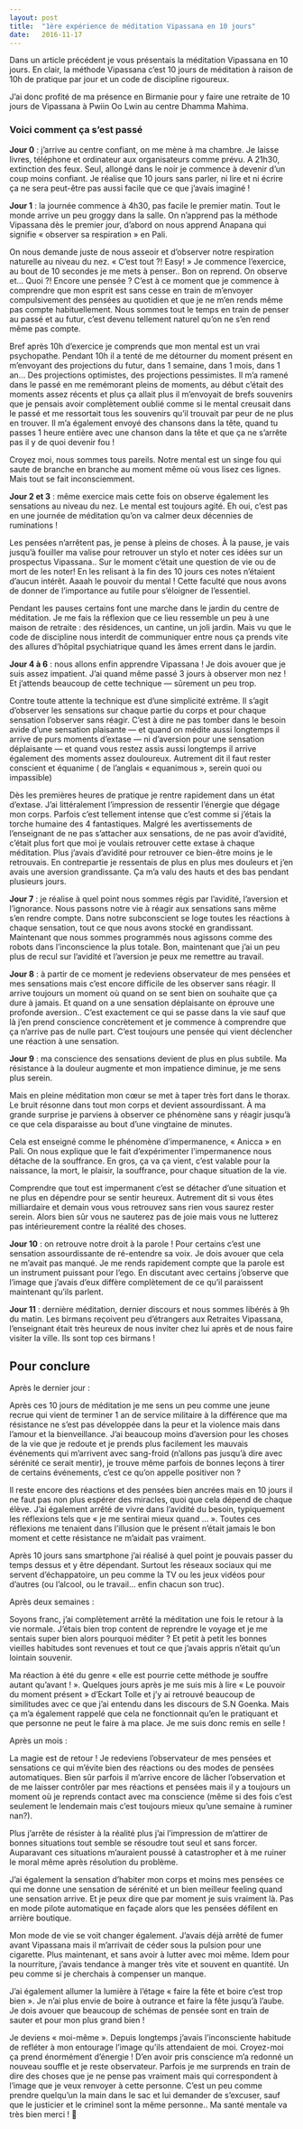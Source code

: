 ```yaml
---
layout: post
title:  "1ère expérience de méditation Vipassana en 10 jours"
date:   2016-11-17
---
```


Dans un article précédent je vous présentais la méditation Vipassana en 10 jours. En clair, la méthode Vipassana c’est 10 jours de méditation à raison de 10h de pratique par jour et un code de discipline rigoureux.

J’ai donc profité de ma présence en Birmanie pour y faire une retraite de 10 jours de Vipassana à Pwiin Oo Lwin au centre Dhamma Mahima.

### Voici comment ça s’est passé

**Jour 0** : j’arrive au centre confiant, on me mène à ma chambre. Je laisse livres, téléphone et ordinateur aux organisateurs comme prévu. A 21h30, extinction des feux. Seul, allongé dans le noir je commence à devenir d’un coup moins confiant. Je réalise que 10 jours sans parler, ni lire et ni écrire ça ne sera peut-être pas aussi facile que ce que j’avais imaginé !

**Jour 1** : la journée commence à 4h30, pas facile le premier matin. Tout le monde arrive un peu groggy dans la salle. On n’apprend pas la méthode Vipassana dès le premier jour, d’abord on nous apprend Anapana qui signifie « observer sa respiration » en Pali.

On nous demande juste de nous asseoir et d’observer notre respiration naturelle au niveau du nez. « C’est tout ?! Easy! » Je commence l’exercice, au bout de 10 secondes je me mets à penser.. Bon on reprend. On observe et… Quoi ?! Encore une pensée ? C’est à ce moment que je commence à comprendre que mon esprit est sans cesse en train de m’envoyer compulsivement des pensées au quotidien et que je ne m’en rends même pas compte habituellement. Nous sommes tout le temps en train de penser au passé et au futur, c’est devenu tellement naturel qu’on ne s’en rend même pas compte.

Bref après 10h d’exercice je comprends que mon mental est un vrai psychopathe. Pendant 10h il a tenté de me détourner du moment présent en m’envoyant des projections du futur, dans 1 semaine, dans 1 mois, dans 1 an… Des projections optimistes, des projections pessimistes. Il m’a ramené dans le passé en me remémorant pleins de moments, au début c’était des moments assez récents et plus ça allait plus il m’envoyait de brefs souvenirs que je pensais avoir complètement oublié comme si le mental creusait dans le passé et me ressortait tous les souvenirs qu’il trouvait par peur de ne plus en trouver. Il m’a également envoyé des chansons dans la tête, quand tu passes 1 heure entière avec une chanson dans la tête et que ça ne s’arrête pas il y de quoi devenir fou !

Croyez moi, nous sommes tous pareils. Notre mental est un singe fou qui saute de branche en branche au moment même où vous lisez ces lignes. Mais tout se fait inconsciemment.

**Jour 2 et 3** : même exercice mais cette fois on observe également les sensations au niveau du nez. Le mental est toujours agité. Eh oui, c’est pas en une journée de méditation qu’on va calmer deux décennies de ruminations !

Les pensées n’arrêtent pas, je pense à pleins de choses. À la pause, je vais jusqu’à fouiller ma valise pour retrouver un stylo et noter ces idées sur un prospectus Vipassana.. Sur le moment c’était une question de vie ou de mort de les noter! En les relisant à la fin des 10 jours ces notes n’étaient d’aucun intérêt. Aaaah le pouvoir du mental ! Cette faculté que nous avons de donner de l’importance au futile pour s’éloigner de l’essentiel.

Pendant les pauses certains font une marche dans le jardin du centre de méditation. Je me fais la réflexion que ce lieu ressemble un peu à une maison de retraite : des résidences, un cantine, un joli jardin. Mais vu que le code de discipline nous interdit de communiquer entre nous ça prends vite des allures d’hôpital psychiatrique quand les âmes errent dans le jardin.

**Jour 4 à 6** : nous allons enfin apprendre Vipassana ! Je dois avouer que je suis assez impatient. J’ai quand même passé 3 jours à observer mon nez ! Et j’attends beaucoup de cette technique — sûrement un peu trop.

Contre toute attente la technique est d’une simplicité extrême. Il s’agit d’observer les sensations sur chaque partie du corps et pour chaque sensation l’observer sans réagir. C’est à dire ne pas tomber dans le besoin avide d’une sensation plaisante — et quand on médite aussi longtemps il arrive de purs moments d’extase — ni d’aversion pour une sensation déplaisante — et quand vous restez assis aussi longtemps il arrive également des moments assez douloureux. Autrement dit il faut rester conscient et équanime ( de l’anglais « equanimous », serein quoi ou impassible)

Dès les premières heures de pratique je rentre rapidement dans un état d’extase. J’ai littéralement l’impression de ressentir l’énergie que dégage mon corps. Parfois c’est tellement intense que c’est comme si j’étais la torche humaine des 4 fantastiques. Malgré les avertissements de l’enseignant de ne pas s’attacher aux sensations, de ne pas avoir d’avidité, c’était plus fort que moi je voulais retrouver cette extase à chaque méditation. Plus j’avais d’avidité pour retrouver ce bien-être moins je le retrouvais. En contrepartie je ressentais de plus en plus mes douleurs et j’en avais une aversion grandissante. Ça m’a valu des hauts et des bas pendant plusieurs jours.

**Jour 7** : je réalise à quel point nous sommes régis par l’avidité, l’aversion et l’ignorance. Nous passons notre vie à réagir aux sensations sans même s’en rendre compte. Dans notre subconscient se loge toutes les réactions à chaque sensation, tout ce que nous avons stocké en grandissant. Maintenant que nous sommes programmés nous agissons comme des robots dans l’inconscience la plus totale. Bon, maintenant que j’ai un peu plus de recul sur l’avidité et l’aversion je peux me remettre au travail.

**Jour 8** : à partir de ce moment je redeviens observateur de mes pensées et mes sensations mais c’est encore difficile de les observer sans réagir. Il arrive toujours un moment où quand on se sent bien on souhaite que ça dure à jamais. Et quand on a une sensation déplaisante on éprouve une profonde aversion.. C’est exactement ce qui se passe dans la vie sauf que là j’en prend conscience concrètement et je commence à comprendre que ça n’arrive pas de nulle part. C’est toujours une pensée qui vient déclencher une réaction à une sensation.

**Jour 9** : ma conscience des sensations devient de plus en plus subtile. Ma résistance à la douleur augmente et mon impatience diminue, je me sens plus serein.

Mais en pleine méditation mon cœur se met à taper très fort dans le thorax. Le bruit résonne dans tout mon corps et devient assourdissant. À ma grande surprise je parviens à observer ce phénomène sans y réagir jusqu’à ce que cela disparaisse au bout d’une vingtaine de minutes.

Cela est enseigné comme le phénomène d’impermanence, « Anicca » en Pali. On nous explique que le fait d’expérimenter l’impermanence nous détache de la souffrance. En gros, ça va ça vient, c’est valable pour la naissance, la mort, le plaisir, la souffrance, pour chaque situation de la vie.

Comprendre que tout est impermanent c’est se détacher d’une situation et ne plus en dépendre pour se sentir heureux. Autrement dit si vous êtes milliardaire et demain vous vous retrouvez sans rien vous saurez rester serein. Alors bien sûr vous ne sauterez pas de joie mais vous ne lutterez pas intérieurement contre la réalité des choses.

**Jour 10** : on retrouve notre droit à la parole ! Pour certains c’est une sensation assourdissante de ré-entendre sa voix. Je dois avouer que cela ne m’avait pas manqué. Je me rends rapidement compte que la parole est un instrument puissant pour l’ego. En discutant avec certains j’observe que l’image que j’avais d’eux diffère complètement de ce qu’il paraissent maintenant qu’ils parlent.

**Jour 11** : dernière méditation, dernier discours et nous sommes libérés à 9h du matin. Les birmans reçoivent peu d’étrangers aux Retraites Vipassana, l’enseignant était très heureux de nous inviter chez lui après et de nous faire visiter la ville. Ils sont top ces birmans !

## Pour conclure

Après le dernier jour :

Après ces 10 jours de méditation je me sens un peu comme une jeune recrue qui vient de terminer 1 an de service militaire à la différence que ma résistance ne s’est pas développée dans la peur et la violence mais dans l’amour et la bienveillance. J’ai beaucoup moins d’aversion pour les choses de la vie que je redoute et je prends plus facilement les mauvais événements qui m’arrivent avec sang-froid (n’allons pas jusqu’à dire avec sérénité ce serait mentir), je trouve même parfois de bonnes leçons à tirer de certains événements, c’est ce qu’on appelle positiver non ?

Il reste encore des réactions et des pensées bien ancrées mais en 10 jours il ne faut pas non plus espérer des miracles, quoi que cela dépend de chaque élève. J’ai également arrêté de vivre dans l’avidité du besoin, typiquement les réflexions tels que « je me sentirai mieux quand … ». Toutes ces réflexions me tenaient dans l’illusion que le présent n’était jamais le bon moment et cette résistance ne m’aidait pas vraiment.

Après 10 jours sans smartphone j’ai réalisé à quel point je pouvais passer du temps dessus et y être dépendant. Surtout les réseaux sociaux qui me servent d’échappatoire, un peu comme la TV ou les jeux vidéos pour d’autres (ou l’alcool, ou le travail… enfin chacun son truc).

Après deux semaines :

Soyons franc, j’ai complètement arrêté la méditation une fois le retour à la vie normale. J’étais bien trop content de reprendre le voyage et je me sentais super bien alors pourquoi méditer ? Et petit à petit les bonnes vieilles habitudes sont revenues et tout ce que j’avais appris n’était qu’un lointain souvenir.

Ma réaction à été du genre « elle est pourrie cette méthode je souffre autant qu’avant ! ». Quelques jours après je me suis mis à lire « Le pouvoir du moment présent » d’Eckart Tolle et j’y ai retrouvé beaucoup de similitudes avec ce que j’ai entendu dans les discours de S.N Goenka. Mais ça m’a également rappelé que cela ne fonctionnait qu’en le pratiquant et que personne ne peut le faire à ma place. Je me suis donc remis en selle !

Après un mois :

La magie est de retour ! Je redeviens l’observateur de mes pensées et sensations ce qui m’évite bien des réactions ou des modes de pensées automatiques. Bien sûr parfois il m’arrive encore de lâcher l’observation et de me laisser contrôler par mes réactions et pensées mais il y a toujours un moment où je reprends contact avec ma conscience (même si des fois c’est seulement le lendemain mais c’est toujours mieux qu’une semaine à ruminer nan?).

Plus j’arrête de résister à la réalité plus j’ai l’impression de m’attirer de bonnes situations tout semble se résoudre tout seul et sans forcer. Auparavant ces situations m’auraient poussé à catastropher et à me ruiner le moral même après résolution du problème.

J’ai également la sensation d’habiter mon corps et moins mes pensées ce qui me donne une sensation de sérénité et un bien meilleur feeling quand une sensation arrive. Et je peux dire que par moment je suis vraiment là. Pas en mode pilote automatique en façade alors que les pensées défilent en arrière boutique.

Mon mode de vie se voit changer également. J’avais déjà arrêté de fumer avant Vipassana mais il m’arrivait de céder sous la pulsion pour une cigarette. Plus maintenant, et sans avoir à lutter avec moi même. Idem pour la nourriture, j’avais tendance à manger très vite et souvent en quantité. Un peu comme si je cherchais à compenser un manque.

J’ai également allumer la lumière à l’étage « faire la fête et boire c’est trop bien ». Je n’ai plus envie de boire à outrance et faire la fête jusqu’à l’aube. Je dois avouer que beaucoup de schémas de pensée sont en train de sauter et pour mon plus grand bien !

Je deviens « moi-même ». Depuis longtemps j’avais l’inconsciente habitude de refléter à mon entourage l’image qu’ils attendaient de moi. Croyez-moi ça prend énormément d’énergie ! D’en avoir pris conscience m’a redonné un nouveau souffle et je reste observateur. Parfois je me surprends en train de dire des choses que je ne pense pas vraiment mais qui correspondent à l’image que je veux renvoyer à cette personne. C’est un peu comme prendre quelqu’un la main dans le sac et lui demander de s’excuser, sauf que le justicier et le criminel sont la même personne.. Ma santé mentale va très bien merci !  🙂
